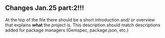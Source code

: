 ## Changes Jan.25 part:2!!!

At the top of the file there should be a short introduction and/ or overview that explains **what** the project is. This description should match descriptions added for package managers (Gemspec, package.json, etc.)
